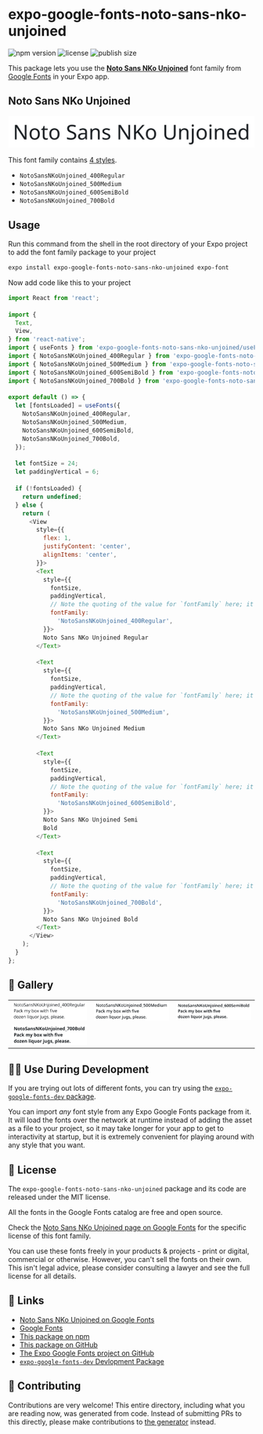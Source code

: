# expo-google-fonts-noto-sans-nko-unjoined

![npm version](https://flat.badgen.net/npm/v/expo-google-fonts-noto-sans-nko-unjoined)
![license](https://flat.badgen.net/github/license/expo/google-fonts)
![publish size](https://flat.badgen.net/packagephobia/install/expo-google-fonts-noto-sans-nko-unjoined)

This package lets you use the [**Noto Sans NKo Unjoined**](https://fonts.google.com/specimen/Noto+Sans+NKo+Unjoined) font family from [Google Fonts](https://fonts.google.com/) in your Expo app.

## Noto Sans NKo Unjoined

![Noto Sans NKo Unjoined](./font-family.png)

This font family contains [4 styles](#-gallery).

- `NotoSansNKoUnjoined_400Regular`
- `NotoSansNKoUnjoined_500Medium`
- `NotoSansNKoUnjoined_600SemiBold`
- `NotoSansNKoUnjoined_700Bold`

## Usage

Run this command from the shell in the root directory of your Expo project to add the font family package to your project
```sh
expo install expo-google-fonts-noto-sans-nko-unjoined expo-font
```

Now add code like this to your project
```js
import React from 'react';

import {
  Text,
  View,
} from 'react-native';
import { useFonts } from 'expo-google-fonts-noto-sans-nko-unjoined/useFonts';
import { NotoSansNKoUnjoined_400Regular } from 'expo-google-fonts-noto-sans-nko-unjoined/400Regular';
import { NotoSansNKoUnjoined_500Medium } from 'expo-google-fonts-noto-sans-nko-unjoined/500Medium';
import { NotoSansNKoUnjoined_600SemiBold } from 'expo-google-fonts-noto-sans-nko-unjoined/600SemiBold';
import { NotoSansNKoUnjoined_700Bold } from 'expo-google-fonts-noto-sans-nko-unjoined/700Bold';

export default () => {
  let [fontsLoaded] = useFonts({
    NotoSansNKoUnjoined_400Regular,
    NotoSansNKoUnjoined_500Medium,
    NotoSansNKoUnjoined_600SemiBold,
    NotoSansNKoUnjoined_700Bold,
  });

  let fontSize = 24;
  let paddingVertical = 6;

  if (!fontsLoaded) {
    return undefined;
  } else {
    return (
      <View
        style={{
          flex: 1,
          justifyContent: 'center',
          alignItems: 'center',
        }}>
        <Text
          style={{
            fontSize,
            paddingVertical,
            // Note the quoting of the value for `fontFamily` here; it expects a string!
            fontFamily:
              'NotoSansNKoUnjoined_400Regular',
          }}>
          Noto Sans NKo Unjoined Regular
        </Text>

        <Text
          style={{
            fontSize,
            paddingVertical,
            // Note the quoting of the value for `fontFamily` here; it expects a string!
            fontFamily:
              'NotoSansNKoUnjoined_500Medium',
          }}>
          Noto Sans NKo Unjoined Medium
        </Text>

        <Text
          style={{
            fontSize,
            paddingVertical,
            // Note the quoting of the value for `fontFamily` here; it expects a string!
            fontFamily:
              'NotoSansNKoUnjoined_600SemiBold',
          }}>
          Noto Sans NKo Unjoined Semi
          Bold
        </Text>

        <Text
          style={{
            fontSize,
            paddingVertical,
            // Note the quoting of the value for `fontFamily` here; it expects a string!
            fontFamily:
              'NotoSansNKoUnjoined_700Bold',
          }}>
          Noto Sans NKo Unjoined Bold
        </Text>
      </View>
    );
  }
};

```

## 🔡 Gallery


||||
|-|-|-|
|![NotoSansNKoUnjoined_400Regular](.//400Regular/NotoSansNKoUnjoined_400Regular.ttf.png)|![NotoSansNKoUnjoined_500Medium](.//500Medium/NotoSansNKoUnjoined_500Medium.ttf.png)|![NotoSansNKoUnjoined_600SemiBold](.//600SemiBold/NotoSansNKoUnjoined_600SemiBold.ttf.png)||
|![NotoSansNKoUnjoined_700Bold](.//700Bold/NotoSansNKoUnjoined_700Bold.ttf.png)||||


## 👩‍💻 Use During Development

If you are trying out lots of different fonts, you can try using the [`expo-google-fonts-dev` package](https://github.com/freeboub/google-fonts/tree/master/font-packages/dev#readme).

You can import *any* font style from any Expo Google Fonts package from it. It will load the fonts
over the network at runtime instead of adding the asset as a file to your project, so it may take longer
for your app to get to interactivity at startup, but it is extremely convenient
for playing around with any style that you want.

## 📖 License

The `expo-google-fonts-noto-sans-nko-unjoined` package and its code are released under the MIT license.

All the fonts in the Google Fonts catalog are free and open source.

Check the [Noto Sans NKo Unjoined page on Google Fonts](https://fonts.google.com/specimen/Noto+Sans+NKo+Unjoined) for the specific license of this font family.

You can use these fonts freely in your products & projects - print or digital, commercial or otherwise. However, you can't sell the fonts on their own. This isn't legal advice, please consider consulting a lawyer and see the full license for all details.

## 🔗 Links

- [Noto Sans NKo Unjoined on Google Fonts](https://fonts.google.com/specimen/Noto+Sans+NKo+Unjoined)
- [Google Fonts](https://fonts.google.com/)
- [This package on npm](https://www.npmjs.com/package/expo-google-fonts-noto-sans-nko-unjoined)
- [This package on GitHub](https://github.com/freeboub/google-fonts/tree/master/font-packages/noto-sans-nko-unjoined)
- [The Expo Google Fonts project on GitHub](https://github.com/freeboub/google-fonts)
- [`expo-google-fonts-dev` Devlopment Package](https://github.com/freeboub/google-fonts/tree/master/font-packages/dev)

## 🤝 Contributing

Contributions are very welcome! This entire directory, including what you are reading now, was generated from code. Instead of submitting PRs to this directly, please make contributions to [the generator](https://github.com/freeboub/google-fonts/tree/master/packages/generator) instead.
